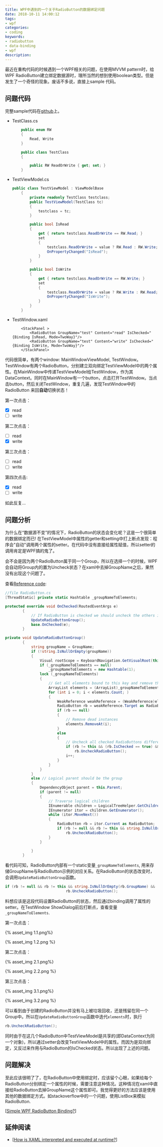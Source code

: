 ```yaml
---
title: WPF中遇到的一个关于RadioButton的数据绑定问题
date: 2018-10-11 14:00:12
tags:
- wpf
categories:
- coding
keywords:
- radiobutton
- data-binding
- wpf
description:
---
```




最近在重构代码的时候遇到一个WPF相关的问题，在使用MVVM pattern时，给WPF RadioButton建立绑定数据源时，理所当然的想到使用boolean类型。但是发生了一个奇怪的现象。废话不多说，直接上sample 代码。

<!--more-->

## 问题代码

完整sample代码在[github](https://github.com/byGeek/WPF_RadioButton/tree/master/src/RadioButtonTest2)上。

- TestClass.cs

  ```csharp
      public enum RW
      {
          Read, Write
      }
  
      public class TestClass
      {
  
          public RW ReadOrWrite { get; set; }
      }
  ```

- TestViewModel.cs

  ```csharp
  public class TestViewModel : ViewModelBase
      {
          private readonly TestClass testclass;
          public TestViewModel(TestClass tc)
          {
              testclass = tc;
          }
  
          public bool IsRead
          {
              get { return testclass.ReadOrWrite == RW.Read; }
              set
              {
                  testclass.ReadOrWrite = value ? RW.Read : RW.Write;
                  OnPropertyChanged("IsRead");
              }
          }
  
          public bool IsWrite
          {
              get { return testclass.ReadOrWrite == RW.Write; }
              set
              {
                  testclass.ReadOrWrite = value ? RW.Write : RW.Read;
                  OnPropertyChanged("IsWrite");
              }
          }
      }
  ```

- TestWindow.xaml

  ```xaml
      <StackPanel >
          <RadioButton GroupName="test" Content="read" IsChecked="{Binding IsRead, Mode=TwoWay}"/>
          <RadioButton GroupName="test" Content="write" IsChecked="{Binding IsWrite, Mode=TwoWay}"/>
      </StackPanel>
  ```

代码很简单，有两个window: MainWindowViewModel, TestWindow。TestWindow有两个RadioButton，分别建立双向绑定TestViewModel中的两个属性。在MainWindow中传递TestViewModel给TestWindow，作为其DataContext。同时在MainWindow有一个button，点击打开TestWindow。当点击button，然后关闭TestWindow，重复几遍，发现TestWindow中的RadioButton 来回**自动**切换状态！

第一次点击：

* [x] read
* [ ] write

第二次点击：

* [ ] read
* [x] write

第三次点击：

* [ ] read
* [ ] write

第四次点击:

* [x] read
* [ ] write

如此反复...



## 问题分析

为什么在“数据源不变”的情况下，RadioButton的状态会变化呢？这是一个很简单的数据绑定而已! 在TestViewModel中属性的getter和setting中打上断点发现：程序会"自动"调用两个属性的setter。在代码中没有直接给属性赋值，所以setter的调用肯定是WPF搞的鬼了。

会不会是因为两个RadioButton属于同一个Group，所以在选择一个的时候，WPF会自动将Group内的置为Uncheck状态？在xaml中去掉GroupName之后，果然没有出现这个问题了。

查看[Reference code](https://referencesource.microsoft.com/#PresentationFramework/src/Framework/System/Windows/Controls/RadioButton.cs,0582ad78f5047101):

```csharp
//file RadioButton.cs
[ThreadStatic] private static Hashtable _groupNameToElements;

protected override void OnChecked(RoutedEventArgs e)
        {
            // If RadioButton is checked we should uncheck the others in the same group
            UpdateRadioButtonGroup();
            base.OnChecked(e);
        }

private void UpdateRadioButtonGroup()
        {
            string groupName = GroupName;
            if (!string.IsNullOrEmpty(groupName))
            {
                Visual rootScope = KeyboardNavigation.GetVisualRoot(this);
                if (_groupNameToElements == null)
                    _groupNameToElements = new Hashtable(1);
                lock (_groupNameToElements)
                {
                    // Get all elements bound to this key and remove this element
                    ArrayList elements = (ArrayList)_groupNameToElements[groupName];
                    for (int i = 0; i < elements.Count; )
                    {
                        WeakReference weakReference = (WeakReference)elements[i];
                        RadioButton rb = weakReference.Target as RadioButton;
                        if (rb == null)
                        {
                            // Remove dead instances
                            elements.RemoveAt(i);
                        }
                        else
                        {
                            // Uncheck all checked RadioButtons different from the current one
                            if (rb != this && (rb.IsChecked == true) && rootScope == KeyboardNavigation.GetVisualRoot(rb))
                                rb.UncheckRadioButton();
                            i++;
                        }
                    }
                }
            }
            else // Logical parent should be the group
            {
                DependencyObject parent = this.Parent;
                if (parent != null)
                {
                    // Traverse logical children
                    IEnumerable children = LogicalTreeHelper.GetChildren(parent);
                    IEnumerator itor = children.GetEnumerator();
                    while (itor.MoveNext())
                    {
                        RadioButton rb = itor.Current as RadioButton;
                        if (rb != null && rb != this && string.IsNullOrEmpty(rb.GroupName) && (rb.IsChecked == true))
                            rb.UncheckRadioButton();
                    }
                }

            }
        }
```

看代码可知，RadioButton内部有一个static变量`_groupNameToElements`, 用来存储GroupName与RadioButton示例的对应关系。在RadioButton的状态改变时，会调用`UpdateRadioButtonGroup`函数。

```csharp
if (rb != null && rb != this && string.IsNullOrEmpty(rb.GroupName) && (rb.IsChecked == true))
                            rb.UncheckRadioButton();
```

料想应该是这段代码设置RadioButton的状态，然后通过binding调用了属性的setter。在TestWindow ShowDialog前后打断点，查看变量`_groupNameToElements`. 

第一次点击：

{% asset_img 1.1.png%}

{% asset_img 1.2.png %}

第二次点击：

{% asset_img 2.1.png%}

{% asset_img 2.2.png %}

第三次点击：

{% asset_img 3.1.png%}

{% asset_img 3.2.png %}

可以看到由于创建的RadioButton并没有马上被垃圾回收，还是残留在同一个Group中。所以在`UpdateRadioButtonGroup`函数中迭代`elements`时，执行

```csharp
rb.UncheckRadioButton();
```

同时由于在这几个RadioButton中TestViewModel是共享的(即DataContext为同一个对象)，所以通过setter会改变TestViewModel中的属性。而因为是双向绑定，又反过来作用与RadioButton的IsChecked状态。所以出现了上述的问题。



## 问题解决

至此应该很明了了，在RadioButton中使用绑定时，应该留个心眼，如果给每个RadioButton分别绑定一个属性的时候，需要注意这种情况。这种情况在xaml中直接给RadioButton去掉GroupName这个属性即可。我觉得更好的方法应该是使用其他的数据绑定方式。如stackoverflow中的一个问题，使用ListBox来模拟RadioButton.

[[Simple WPF RadioButton Binding?](https://stackoverflow.com/questions/1317891/simple-wpf-radiobutton-binding)]



## 延伸阅读

- [[How is XAML interpreted and executed at runtime?](https://stackoverflow.com/questions/20528909/how-is-xaml-interpreted-and-executed-at-runtime)]
